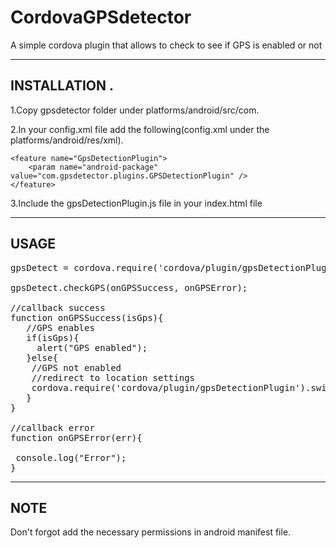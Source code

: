 # CordovaGPSdetector
A simple cordova plugin that allows to check to see if GPS is enabled or not

---------------------------------------------------------
INSTALLATION .
---------------------------------------------------------
1.Copy gpsdetector folder  under platforms/android/src/com.

2.In your config.xml file add the following(config.xml under the  platforms/android/res/xml).

	<feature name="GpsDetectionPlugin">
	    <param name="android-package" value="com.gpsdetector.plugins.GPSDetectionPlugin" />
	</feature>
 
    

3.Include the gpsDetectionPlugin.js file in your index.html file

-----------------------------------------------------------
USAGE
-----------------------------------------------------------
<pre>
gpsDetect = cordova.require('cordova/plugin/gpsDetectionPlugin');

gpsDetect.checkGPS(onGPSSuccess, onGPSError);

//callback success
function onGPSSuccess(isGps){
   //GPS enables
   if(isGps){
     alert("GPS enabled");
   }else{
    //GPS not enabled
    //redirect to location settings
    cordova.require('cordova/plugin/gpsDetectionPlugin').switchToLocationSettings();
   }
}

//callback error
function onGPSError(err){

 console.log("Error");
}
</pre>
------------------------------------------------
NOTE
-----------------------------------------------

Don't forgot add the necessary permissions in android manifest file.



